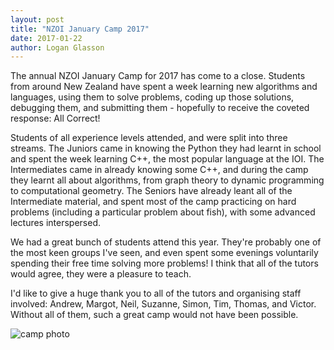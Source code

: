 ```yaml
---
layout: post
title: "NZOI January Camp 2017"
date: 2017-01-22
author: Logan Glasson
---
```


The annual NZOI January Camp for 2017 has come to a close. Students from around New Zealand have spent a week learning new algorithms and languages, using them to solve problems, coding up those solutions, debugging them, and submitting them - hopefully to receive the coveted response: All Correct!

Students of all experience levels attended, and were split into three streams. The Juniors came in knowing the Python they had learnt in school and spent the week learning C++, the most popular language at the IOI. The Intermediates came in already knowing some C++, and during the camp they learnt all about algorithms, from graph theory to dynamic programming to computational geometry. The Seniors have already leant all of the Intermediate material, and spent most of the camp practicing on hard problems (including a particular problem about fish), with some advanced lectures interspersed.

We had a great bunch of students attend this year. They're probably one of the most keen groups I've seen, and even spent some evenings voluntarily spending their free time solving more problems! I think that all of the tutors would agree, they were a pleasure to teach.

I'd like to give a huge thank you to all of the tutors and organising staff involved: Andrew, Margot, Neil, Suzanne, Simon, Tim, Thomas, and Victor. Without all of them, such a great camp would not have been possible.

![camp photo](https://c1.staticflickr.com/1/498/32099349450_cf6909178c_k.jpg)
